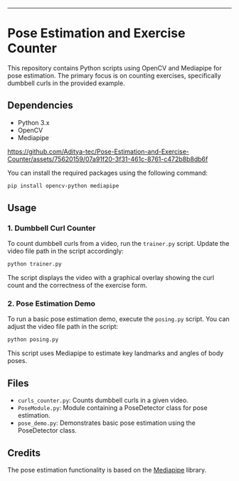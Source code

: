 
---

# Pose Estimation and Exercise Counter

This repository contains Python scripts using OpenCV and Mediapipe for pose estimation. The primary focus is on counting exercises, specifically dumbbell curls in the provided example.

## Dependencies

- Python 3.x
- OpenCV
- Mediapipe



https://github.com/Aditya-tec/Pose-Estimation-and-Exercise-Counter/assets/75620159/07a91f20-3f31-461c-8761-c472b8b8db6f



You can install the required packages using the following command:

```bash
pip install opencv-python mediapipe
```

## Usage

### 1. Dumbbell Curl Counter

To count dumbbell curls from a video, run the `trainer.py` script. Update the video file path in the script accordingly:

```bash
python trainer.py
```

The script displays the video with a graphical overlay showing the curl count and the correctness of the exercise form.

### 2. Pose Estimation Demo

To run a basic pose estimation demo, execute the `posing.py` script. You can adjust the video file path in the script:

```bash
python posing.py
```

This script uses Mediapipe to estimate key landmarks and angles of body poses.

## Files

- `curls_counter.py`: Counts dumbbell curls in a given video.
- `PoseModule.py`: Module containing a PoseDetector class for pose estimation.
- `pose_demo.py`: Demonstrates basic pose estimation using the PoseDetector class.

## Credits

The pose estimation functionality is based on the [Mediapipe](https://mediapipe.dev/) library.

